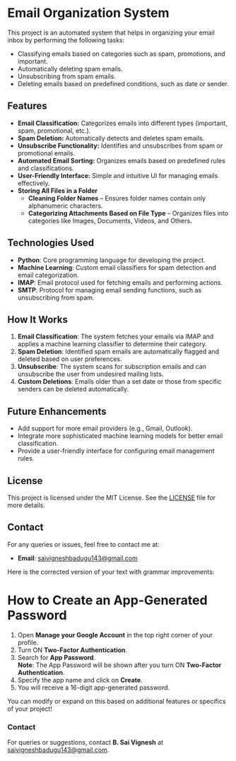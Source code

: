 
# Email Organization System

This project is an automated system that helps in organizing your email inbox by performing the following tasks:
- Classifying emails based on categories such as spam, promotions, and important.
- Automatically deleting spam emails.
- Unsubscribing from spam emails.
- Deleting emails based on predefined conditions, such as date or sender.
  
## Features

- **Email Classification:** Categorizes emails into different types (important, spam, promotional, etc.).
- **Spam Deletion:** Automatically detects and deletes spam emails.
- **Unsubscribe Functionality:** Identifies and unsubscribes from spam or promotional emails.
- **Automated Email Sorting:** Organizes emails based on predefined rules and classifications.
- **User-Friendly Interface:** Simple and intuitive UI for managing emails effectively.
- **Storing All Files in a Folder**  
     - **Cleaning Folder Names** – Ensures folder names contain only alphanumeric characters.  
     - **Categorizing Attachments Based on File Type** – Organizes files into categories like Images, Documents, Videos, and Others.  

   
## Technologies Used
- **Python**: Core programming language for developing the project.
- **Machine Learning**: Custom email classifiers for spam detection and email categorization.
- **IMAP**: Email protocol used for fetching emails and performing actions.
- **SMTP**: Protocol for managing email sending functions, such as unsubscribing from spam.

## How It Works
1. **Email Classification**: The system fetches your emails via IMAP and applies a machine learning classifier to determine their category.
2. **Spam Deletion**: Identified spam emails are automatically flagged and deleted based on user preferences.
3. **Unsubscribe**: The system scans for subscription emails and can unsubscribe the user from undesired mailing lists.
4. **Custom Deletions**: Emails older than a set date or those from specific senders can be deleted automatically.

## Future Enhancements
- Add support for more email providers (e.g., Gmail, Outlook).
- Integrate more sophisticated machine learning models for better email classification.
- Provide a user-friendly interface for configuring email management rules.

## License
This project is licensed under the MIT License. See the [LICENSE](LICENSE) file for more details.

## Contact
For any queries or issues, feel free to contact me at:
- **Email**: saivigneshbadugu143@gmail.com

Here is the corrected version of your text with grammar improvements:


# How to Create an App-Generated Password

1. Open **Manage your Google Account** in the top right corner of your profile.
2. Turn ON **Two-Factor Authentication**.
3. Search for **App Password**.  
   **Note**: The App Password will be shown after you turn ON **Two-Factor Authentication**.
4. Specify the app name and click on **Create**.
5. You will receive a 16-digit app-generated password.


You can modify or expand on this based on additional features or specifics of your project!

### Contact

For queries or suggestions, contact **B. Sai Vignesh** at [saivigneshbadugu143@gmail.com](mailto\:saivigneshbadugu143@gmail.com).

